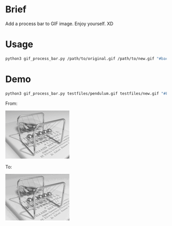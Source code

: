 # Brief

Add a process bar to GIF image. Enjoy yourself. XD

# Usage

```bash
python3 gif_process_bar.py /path/to/original.gif /path/to/new.gif "#background_color_hex" "#bar_color_hex"
```

# Demo

```bash
python3 gif_process_bar.py testfiles/pendulum.gif testfiles/new.gif "#FFFFFF" "#111111"
```

From:

![Original GIF](testfiles/pendulum.gif)

To:

![new GIF](testfiles/new.gif)
